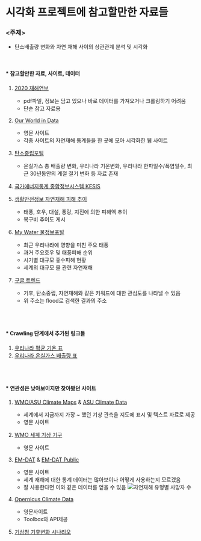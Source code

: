 # 시각화 프로젝트에 참고할만한 자료들

### <주제>
- 탄소배출량 변화와 자연 재해 사이의 상관관계 분석 및 시각화

<br>

#### * 참고할만한 자료, 사이트, 데이터
1. [2020 재해연보](https://www.mois.go.kr/synap/skin/doc.html?fn=BBS_202201180352291430&rs=/synapFile/202210/&synapUrl=%2Fsynap%2Fskin%2Fdoc.html%3Ffn%3DBBS_202201180352291430%26rs%3D%2FsynapFile%2F202210%2F&synapMessage=%EC%A0%95%EC%83%81)
   - pdf파일, 정보는 담고 있으나 바로 데이터를 가져오거나 크롤링하기 어려움
   - 단순 참고 자료용
  
2. [Our World in Data](https://ourworldindata.org/natural-disasters)
   - 영문 사이트
   - 각종 사이트의 자연재해 통계들을 한 곳에 모아 시각화한 웹 사이트

3. [탄소중립포털](https://www.gihoo.or.kr/netzero/user/sttstprfsn/nv_easyStatistics.do)
   - 온실가스 총 배출량 변화, 우리나라 기온변화, 우리나라 한파일수/폭염일수, 최근 30년동안의 계절 절기 변화 등 자료 존재

4. [국가에너지통계 종합정보시스템 KESIS](https://www.kesis.net/sub/subChart.jsp?report_id=50208&reportType=0)

5. [생활안전정보 자연재해 피해 추이](https://www.safemap.go.kr/main/smapStats.do)
   - 태풍, 호우, 대설, 풍랑, 지진에 의한 피해액 추이
   - 복구비 추이도 게시

6. [My Water 물정보포털](https://www.water.or.kr/disaster/general/flood/flood03_datail04.do)
   - 최근 우리나라에 영향을 미친 주요 태풍
   - 과거 주요호우 및 태풍피해 순위
   - 시기별 대규모 홍수피해 현황
   - 세계의 대규모 물 관련 자연재해

7. [구글 트렌드](https://trends.google.co.kr/trends/explore?q=flood)
   - 기후, 탄소중립, 자연재해와 같은 키워드에 대한 관심도를 나타낼 수 있음
   - 위 주소는 flood로 검색한 결과의 주소

<br/>
<br/>



#### * Crawling 단계에서 추가된 링크들
1. [우리나라 평균 기온 표](https://www.index.go.kr/strata/jsp/showStblGams3.jsp?stts_cd=140001&idx_cd=1400&freq=Y&period=1973:2021)
2. [우리나라 온실가스 배출량 표](https://www.index.go.kr//strata/jsp/showStblGams3.jsp?stts_cd=146404&idx_cd=1464&freq=Y&period=1990:2019)





<br/>
<br/>

#### * 연관성은 낮아보이지만 찾아봤던 사이트
1. [WMO/ASU Climate Maps](https://wmo.asu.edu/maps/wmoViewer.html)  &  [ASU Climate Data](https://wmo.asu.edu/content/world-meteorological-organization-global-weather-climate-extremes-archive)
   - 세계에서 지금까지 가장 ~ 했던 기상 관측을 지도에 표시 및 텍스트 자료로 제공
   - 영문 사이트

2. [WMO 세계 기상 기구](https://public.wmo.int/en)
   - 영문 사이트

3. [EM-DAT](https://www.emdat.be/)  &  [EM-DAT Public](https://public.emdat.be/)
   - 영문 사이트
   - 세계 재해에 대한 통계 데이터는 많아보이나 어떻게 사용하는지 모르겠음
   - 잘 사용한다면 이와 같은 데이터를 얻을 수 있음
![자연재해 유형별 사망자 수](https://user-images.githubusercontent.com/93986157/197329117-2f48ed3b-2450-4827-b878-767ee48fb799.png)

4. [Opernicus Climate Data](https://cds.climate.copernicus.eu/#!/home)
   - 영문사이트
   - Toolbox와 API제공

5. [기상청 기후변화 시나리오](https://www.gihoo.or.kr/portal/kr/biz/scenario.do)

